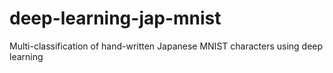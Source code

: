 # deep-learning-jap-mnist
 Multi-classification of hand-written Japanese MNIST characters using deep learning
